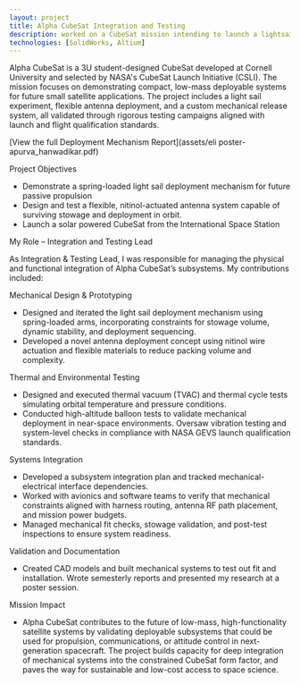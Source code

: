 ```yaml
---
layout: project
title: Alpha CubeSat Integration and Testing 
description: worked on a CubeSat mission intending to launch a lightsail 
technologies: [SolidWorks, Altium]
---
```


Alpha CubeSat is a 3U student-designed CubeSat developed at Cornell University and selected by NASA's CubeSat Launch Initiative (CSLI). The mission focuses on demonstrating compact, low-mass deployable systems for future small satellite applications. The project includes a light sail experiment, flexible antenna deployment, and a custom mechanical release system, all validated through rigorous testing campaigns aligned with launch and flight qualification standards.

[View the full Deployment Mechanism Report](assets/eli poster-apurva_hanwadikar.pdf)

Project Objectives

- Demonstrate a spring-loaded light sail deployment mechanism for future passive propulsion
- Design and test a flexible, nitinol-actuated antenna system capable of surviving stowage and deployment in orbit.
- Launch a solar powered CubeSat from the International Space Station 

My Role – Integration and Testing Lead

As Integration & Testing Lead, I was responsible for managing the physical and functional integration of Alpha CubeSat’s subsystems. My contributions included:

Mechanical Design & Prototyping
- Designed and iterated the light sail deployment mechanism using spring-loaded arms, incorporating constraints for stowage volume, dynamic stability, and deployment sequencing.
- Developed a novel antenna deployment concept using nitinol wire actuation and flexible materials to reduce packing volume and complexity.

Thermal and Environmental Testing
- Designed and executed thermal vacuum (TVAC) and thermal cycle tests simulating orbital temperature and pressure conditions.
- Conducted high-altitude balloon tests to validate mechanical deployment in near-space environments.
Oversaw vibration testing and system-level checks in compliance with NASA GEVS launch qualification standards.

Systems Integration
- Developed a subsystem integration plan and tracked mechanical-electrical interface dependencies.
- Worked with avionics and software teams to verify that mechanical constraints aligned with harness routing, antenna RF path placement, and mission power budgets.
- Managed mechanical fit checks, stowage validation, and post-test inspections to ensure system readiness.

Validation and Documentation
- Created CAD models and built mechanical systems to test out fit and installation. Wrote semesterly reports and presented my research at a poster session. 


Mission Impact
- Alpha CubeSat contributes to the future of low-mass, high-functionality satellite systems by validating deployable subsystems that could be used for propulsion, communications, or attitude control in next-generation spacecraft. The project builds capacity for deep integration of mechanical systems into the constrained CubeSat form factor, and paves the way for sustainable and low-cost access to space science.

